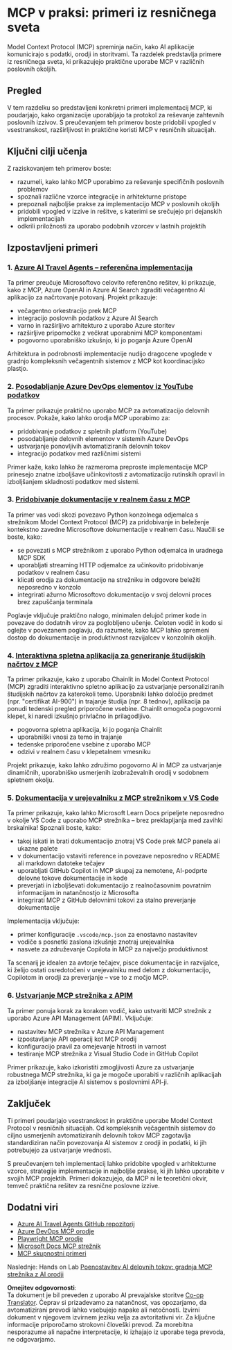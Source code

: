 <!--
CO_OP_TRANSLATOR_METADATA:
{
  "original_hash": "873741da08dd6537858d5e14c3a386e1",
  "translation_date": "2025-07-14T05:52:08+00:00",
  "source_file": "09-CaseStudy/README.md",
  "language_code": "sl"
}
-->
# MCP v praksi: primeri iz resničnega sveta

Model Context Protocol (MCP) spreminja način, kako AI aplikacije komunicirajo s podatki, orodji in storitvami. Ta razdelek predstavlja primere iz resničnega sveta, ki prikazujejo praktične uporabe MCP v različnih poslovnih okoljih.

## Pregled

V tem razdelku so predstavljeni konkretni primeri implementacij MCP, ki poudarjajo, kako organizacije uporabljajo ta protokol za reševanje zahtevnih poslovnih izzivov. S preučevanjem teh primerov boste pridobili vpogled v vsestranskost, razširljivost in praktične koristi MCP v resničnih situacijah.

## Ključni cilji učenja

Z raziskovanjem teh primerov boste:

- razumeli, kako lahko MCP uporabimo za reševanje specifičnih poslovnih problemov
- spoznali različne vzorce integracije in arhitekturne pristope
- prepoznali najboljše prakse za implementacijo MCP v poslovnih okoljih
- pridobili vpogled v izzive in rešitve, s katerimi se srečujejo pri dejanskih implementacijah
- odkrili priložnosti za uporabo podobnih vzorcev v lastnih projektih

## Izpostavljeni primeri

### 1. [Azure AI Travel Agents – referenčna implementacija](./travelagentsample.md)

Ta primer preučuje Microsoftovo celovito referenčno rešitev, ki prikazuje, kako z MCP, Azure OpenAI in Azure AI Search zgraditi večagentno AI aplikacijo za načrtovanje potovanj. Projekt prikazuje:

- večagentno orkestracijo prek MCP
- integracijo poslovnih podatkov z Azure AI Search
- varno in razširljivo arhitekturo z uporabo Azure storitev
- razširljive pripomočke z večkrat uporabnimi MCP komponentami
- pogovorno uporabniško izkušnjo, ki jo poganja Azure OpenAI

Arhitektura in podrobnosti implementacije nudijo dragocene vpoglede v gradnjo kompleksnih večagentnih sistemov z MCP kot koordinacijsko plastjo.

### 2. [Posodabljanje Azure DevOps elementov iz YouTube podatkov](./UpdateADOItemsFromYT.md)

Ta primer prikazuje praktično uporabo MCP za avtomatizacijo delovnih procesov. Pokaže, kako lahko orodja MCP uporabimo za:

- pridobivanje podatkov z spletnih platform (YouTube)
- posodabljanje delovnih elementov v sistemih Azure DevOps
- ustvarjanje ponovljivih avtomatiziranih delovnih tokov
- integracijo podatkov med različnimi sistemi

Primer kaže, kako lahko že razmeroma preproste implementacije MCP prinesejo znatne izboljšave učinkovitosti z avtomatizacijo rutinskih opravil in izboljšanjem skladnosti podatkov med sistemi.

### 3. [Pridobivanje dokumentacije v realnem času z MCP](./docs-mcp/README.md)

Ta primer vas vodi skozi povezavo Python konzolnega odjemalca s strežnikom Model Context Protocol (MCP) za pridobivanje in beleženje kontekstno zavedne Microsoftove dokumentacije v realnem času. Naučili se boste, kako:

- se povezati s MCP strežnikom z uporabo Python odjemalca in uradnega MCP SDK
- uporabljati streaming HTTP odjemalce za učinkovito pridobivanje podatkov v realnem času
- klicati orodja za dokumentacijo na strežniku in odgovore beležiti neposredno v konzolo
- integrirati ažurno Microsoftovo dokumentacijo v svoj delovni proces brez zapuščanja terminala

Poglavje vključuje praktično nalogo, minimalen delujoč primer kode in povezave do dodatnih virov za poglobljeno učenje. Celoten vodič in kodo si oglejte v povezanem poglavju, da razumete, kako MCP lahko spremeni dostop do dokumentacije in produktivnost razvijalcev v konzolnih okoljih.

### 4. [Interaktivna spletna aplikacija za generiranje študijskih načrtov z MCP](./docs-mcp/README.md)

Ta primer prikazuje, kako z uporabo Chainlit in Model Context Protocol (MCP) zgraditi interaktivno spletno aplikacijo za ustvarjanje personaliziranih študijskih načrtov za katerokoli temo. Uporabniki lahko določijo predmet (npr. "certifikat AI-900") in trajanje študija (npr. 8 tednov), aplikacija pa ponudi tedenski pregled priporočene vsebine. Chainlit omogoča pogovorni klepet, ki naredi izkušnjo privlačno in prilagodljivo.

- pogovorna spletna aplikacija, ki jo poganja Chainlit
- uporabniški vnosi za temo in trajanje
- tedenske priporočene vsebine z uporabo MCP
- odzivi v realnem času v klepetalnem vmesniku

Projekt prikazuje, kako lahko združimo pogovorno AI in MCP za ustvarjanje dinamičnih, uporabniško usmerjenih izobraževalnih orodij v sodobnem spletnem okolju.

### 5. [Dokumentacija v urejevalniku z MCP strežnikom v VS Code](./docs-mcp/README.md)

Ta primer prikazuje, kako lahko Microsoft Learn Docs pripeljete neposredno v okolje VS Code z uporabo MCP strežnika – brez preklapljanja med zavihki brskalnika! Spoznali boste, kako:

- takoj iskati in brati dokumentacijo znotraj VS Code prek MCP panela ali ukazne palete
- v dokumentacijo vstaviti reference in povezave neposredno v README ali markdown datoteke tečajev
- uporabljati GitHub Copilot in MCP skupaj za nemotene, AI-podprte delovne tokove dokumentacije in kode
- preverjati in izboljševati dokumentacijo z realnočasovnim povratnim informacijam in natančnostjo iz Microsofta
- integrirati MCP z GitHub delovnimi tokovi za stalno preverjanje dokumentacije

Implementacija vključuje:
- primer konfiguracije `.vscode/mcp.json` za enostavno nastavitev
- vodiče s posnetki zaslona izkušnje znotraj urejevalnika
- nasvete za združevanje Copilota in MCP za največjo produktivnost

Ta scenarij je idealen za avtorje tečajev, pisce dokumentacije in razvijalce, ki želijo ostati osredotočeni v urejevalniku med delom z dokumentacijo, Copilotom in orodji za preverjanje – vse to z močjo MCP.

### 6. [Ustvarjanje MCP strežnika z APIM](./apimsample.md)

Ta primer ponuja korak za korakom vodič, kako ustvariti MCP strežnik z uporabo Azure API Management (APIM). Vključuje:

- nastavitev MCP strežnika v Azure API Management
- izpostavljanje API operacij kot MCP orodij
- konfiguracijo pravil za omejevanje hitrosti in varnost
- testiranje MCP strežnika z Visual Studio Code in GitHub Copilot

Primer prikazuje, kako izkoristiti zmogljivosti Azure za ustvarjanje robustnega MCP strežnika, ki ga je mogoče uporabiti v različnih aplikacijah za izboljšanje integracije AI sistemov s poslovnimi API-ji.

## Zaključek

Ti primeri poudarjajo vsestranskost in praktične uporabe Model Context Protocol v resničnih situacijah. Od kompleksnih večagentnih sistemov do ciljno usmerjenih avtomatiziranih delovnih tokov MCP zagotavlja standardiziran način povezovanja AI sistemov z orodji in podatki, ki jih potrebujejo za ustvarjanje vrednosti.

S preučevanjem teh implementacij lahko pridobite vpogled v arhitekturne vzorce, strategije implementacije in najboljše prakse, ki jih lahko uporabite v svojih MCP projektih. Primeri dokazujejo, da MCP ni le teoretični okvir, temveč praktična rešitev za resnične poslovne izzive.

## Dodatni viri

- [Azure AI Travel Agents GitHub repozitorij](https://github.com/Azure-Samples/azure-ai-travel-agents)
- [Azure DevOps MCP orodje](https://github.com/microsoft/azure-devops-mcp)
- [Playwright MCP orodje](https://github.com/microsoft/playwright-mcp)
- [Microsoft Docs MCP strežnik](https://github.com/MicrosoftDocs/mcp)
- [MCP skupnostni primeri](https://github.com/microsoft/mcp)

Naslednje: Hands on Lab [Poenostavitev AI delovnih tokov: gradnja MCP strežnika z AI orodji](../10-StreamliningAIWorkflowsBuildingAnMCPServerWithAIToolkit/README.md)

**Omejitev odgovornosti**:  
Ta dokument je bil preveden z uporabo AI prevajalske storitve [Co-op Translator](https://github.com/Azure/co-op-translator). Čeprav si prizadevamo za natančnost, vas opozarjamo, da avtomatizirani prevodi lahko vsebujejo napake ali netočnosti. Izvirni dokument v njegovem izvirnem jeziku velja za avtoritativni vir. Za ključne informacije priporočamo strokovni človeški prevod. Za morebitna nesporazume ali napačne interpretacije, ki izhajajo iz uporabe tega prevoda, ne odgovarjamo.